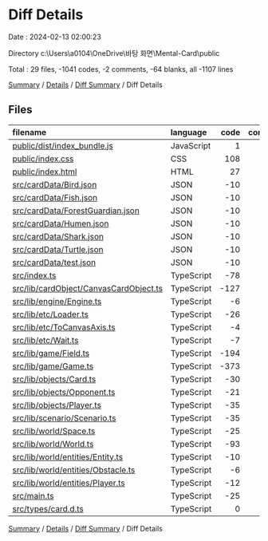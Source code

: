 # Diff Details

Date : 2024-02-13 02:00:23

Directory c:\\Users\\a0104\\OneDrive\\바탕 화면\\Mental-Card\\public

Total : 29 files,  -1041 codes, -2 comments, -64 blanks, all -1107 lines

[Summary](results.md) / [Details](details.md) / [Diff Summary](diff.md) / Diff Details

## Files
| filename | language | code | comment | blank | total |
| :--- | :--- | ---: | ---: | ---: | ---: |
| [public/dist/index_bundle.js](/public/dist/index_bundle.js) | JavaScript | 1 | 0 | 0 | 1 |
| [public/index.css](/public/index.css) | CSS | 108 | 1 | 0 | 109 |
| [public/index.html](/public/index.html) | HTML | 27 | 0 | 0 | 27 |
| [src/cardData/Bird.json](/src/cardData/Bird.json) | JSON | -10 | 0 | 0 | -10 |
| [src/cardData/Fish.json](/src/cardData/Fish.json) | JSON | -10 | 0 | 0 | -10 |
| [src/cardData/ForestGuardian.json](/src/cardData/ForestGuardian.json) | JSON | -10 | 0 | -1 | -11 |
| [src/cardData/Humen.json](/src/cardData/Humen.json) | JSON | -10 | 0 | 0 | -10 |
| [src/cardData/Shark.json](/src/cardData/Shark.json) | JSON | -10 | 0 | 0 | -10 |
| [src/cardData/Turtle.json](/src/cardData/Turtle.json) | JSON | -10 | 0 | 0 | -10 |
| [src/cardData/test.json](/src/cardData/test.json) | JSON | -10 | 0 | 0 | -10 |
| [src/index.ts](/src/index.ts) | TypeScript | -78 | 0 | -10 | -88 |
| [src/lib/cardObject/CanvasCardObject.ts](/src/lib/cardObject/CanvasCardObject.ts) | TypeScript | -127 | 0 | -3 | -130 |
| [src/lib/engine/Engine.ts](/src/lib/engine/Engine.ts) | TypeScript | -6 | 0 | -2 | -8 |
| [src/lib/etc/Loader.ts](/src/lib/etc/Loader.ts) | TypeScript | -26 | 0 | 0 | -26 |
| [src/lib/etc/ToCanvasAxis.ts](/src/lib/etc/ToCanvasAxis.ts) | TypeScript | -4 | 0 | 0 | -4 |
| [src/lib/etc/Wait.ts](/src/lib/etc/Wait.ts) | TypeScript | -7 | 0 | 0 | -7 |
| [src/lib/game/Field.ts](/src/lib/game/Field.ts) | TypeScript | -194 | 0 | -4 | -198 |
| [src/lib/game/Game.ts](/src/lib/game/Game.ts) | TypeScript | -373 | -1 | -31 | -405 |
| [src/lib/objects/Card.ts](/src/lib/objects/Card.ts) | TypeScript | -30 | 0 | -1 | -31 |
| [src/lib/objects/Opponent.ts](/src/lib/objects/Opponent.ts) | TypeScript | -21 | 0 | -1 | -22 |
| [src/lib/objects/Player.ts](/src/lib/objects/Player.ts) | TypeScript | -35 | 0 | -1 | -36 |
| [src/lib/scenario/Scenario.ts](/src/lib/scenario/Scenario.ts) | TypeScript | -35 | 0 | 0 | -35 |
| [src/lib/world/Space.ts](/src/lib/world/Space.ts) | TypeScript | -25 | 0 | -1 | -26 |
| [src/lib/world/World.ts](/src/lib/world/World.ts) | TypeScript | -93 | -1 | -2 | -96 |
| [src/lib/world/entities/Entity.ts](/src/lib/world/entities/Entity.ts) | TypeScript | -10 | 0 | 0 | -10 |
| [src/lib/world/entities/Obstacle.ts](/src/lib/world/entities/Obstacle.ts) | TypeScript | -6 | 0 | -2 | -8 |
| [src/lib/world/entities/Player.ts](/src/lib/world/entities/Player.ts) | TypeScript | -12 | 0 | 0 | -12 |
| [src/main.ts](/src/main.ts) | TypeScript | -25 | -1 | -4 | -30 |
| [src/types/card.d.ts](/src/types/card.d.ts) | TypeScript | 0 | 0 | -1 | -1 |

[Summary](results.md) / [Details](details.md) / [Diff Summary](diff.md) / Diff Details
